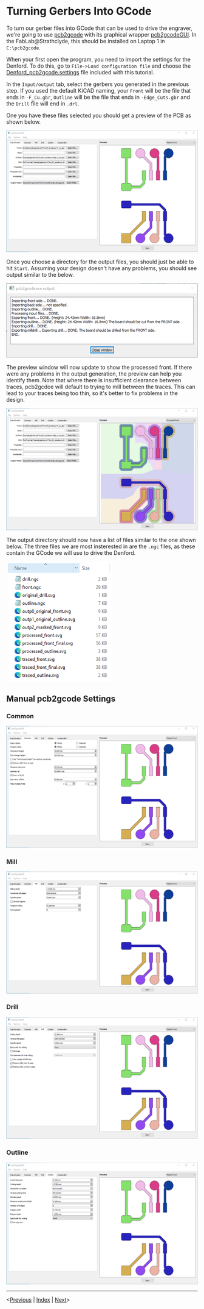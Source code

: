 # Turning Gerbers Into GCode

To turn our gerber files into GCode that can be used to drive the engraver, we're going to use [pcb2gcode](https://github.com/pcb2gcode/pcb2gcode) with its graphical wrapper [pcb2gcodeGUI](https://github.com/pcb2gcode/pcb2gcodeGUI). In the FabLab@Strathclyde, this should be installed on Laptop 1 in `C:\pcb2gcode`.

When your first open the program, you need to import the settings for the Denford. To do this, go to `File->Load configuration file` and choose the [Denford_pcb2gcode.settings](/Denford_pcb2gcode.settings) file included with this tutorial.

In the `Input/output` tab, select the gerbers you generated in the previous step. If you used the default KiCAD naming, your `Front` will be the file that ends in `-F_Cu.gbr`, `Outline` will be the file that ends in `-Edge_Cuts.gbr` and the `Drill` file will end in `.drl`.

One you have these files selected you should get a preview of the PCB as shown below.

![p2g_preview](./images/p2g_preview.png)

Once you choose a directory for the output files, you should just be able to hit `Start`. Assuming your design doesn't have any problems, you should see output similar to the below.

![p2g_output](./images/p2g_output.png)

The preview window will now update to show the processed front. If there were any problems in the output generation, the preview can help you identify them. Note that where there is insufficient clearance between traces, pcb2gcdoe will default to trying to mill between the traces. This can lead to your traces being too thin, so it's better to fix problems in the design.

![p2g_processed](./images/p2g_processed.png)

The output directory should now have a list of files similar to the one shown below. The three files we are most insterested in are the `.ngc` files, as these contain the GCode we will use to drive the Denford.

![p2g_output_files](./images/p2g_output_files.png)

## Manual pcb2gcode Settings

### Common

![p2g_common](./images/p2g_common.png)

### Mill

![p2g_mill](./images/p2g_mill.png)

### Drill

![p2g_drill](./images/p2g_drill.png)

### Outline

![p2g_outline](./images/p2g_outline.png)

___
  <[Previous](kicadgerbers.md) | [Index](index.md) | [Next](milling.md)>
